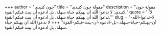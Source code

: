 +++
author = "جون كنيدي"
title = "مقولة جون كنيدي"
description = "مقولة جون كنيدي: لا تدعوا الله أن يهبكم حياة سهلة، بل ادعوه أن يبث فيكم القوة."
quote = '''لا تدعوا الله أن يهبكم حياة سهلة، بل ادعوه أن يبث فيكم القوة.'''
slug = "لا-تدعوا-الله-أن-يهبكم-حياة-سهلة،-بل-ادعوه-أن-يبث-فيكم-القوة"
+++
لا تدعوا الله أن يهبكم حياة سهلة، بل ادعوه أن يبث فيكم القوة.
